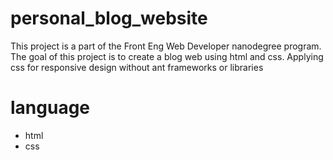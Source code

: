 # personal_blog_website

This project is a part of the Front Eng Web Developer nanodegree program. The goal of this project is to create a blog web using html and css.
Applying css for responsive design without ant frameworks or libraries

# language
- html
- css

